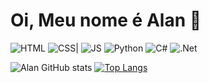 <div>
  <h1> Oi, Meu nome é Alan 🐢 </h1>
  
  ![HTML](https://img.shields.io/badge/HTML5-E34F26?style=for-the-badge&logo=html5&logoColor=white) 
  ![CSS](https://img.shields.io/badge/CSS3-1572B6?style=for-the-badge&logo=css3&logoColor=white)|
  ![JS](https://img.shields.io/badge/JavaScript-F7DF1E?style=for-the-badge&logo=javascript&logoColor=black) 
  ![Python](https://img.shields.io/badge/Python-14354C?style=for-the-badge&logo=python&logoColor=white)
  ![C#](https://img.shields.io/badge/C%23-239120?style=for-the-badge&logo=c-sharp&logoColor=white) 
  ![.Net](https://img.shields.io/badge/.NET-5C2D91?style=for-the-badge&logo=.net&logoColor=white)
  
  <!-- 
  ![React](https://img.shields.io/badge/React-20232A?style=for-the-badge&logo=react&logoColor=61DAFB) 
  ![Django](https://img.shields.io/badge/Django-092E20?style=for-the-badge&logo=django&logoColor=white)
  -->

</div>

<div>

  ![Alan GitHub stats](https://github-readme-stats.vercel.app/api?username=AlannTorres&show_icons=true&theme=github_dark&include_all_commits=true&count_private=true&border_color=0D1117)
  [![Top Langs](https://github-readme-stats.vercel.app/api/top-langs/?username=AlannTorres&layout=compact&langs_count=7&theme=github_dark&border_color=0D1117)](https://github.com/AlannTorres/github-readme-stats)

</div>


  
  
